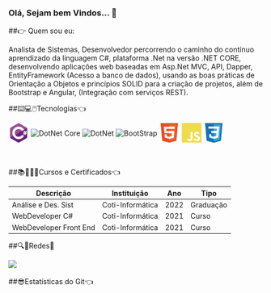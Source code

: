 ### Olá, Sejam bem Vindos...  👋


##👉 Quem sou eu:
<div>
  <p>
    Analista de Sistemas, Desenvolvedor 
    percorrendo o caminho do contínuo aprendizado da linguagem C#, 
    plataforma .Net na versão .NET CORE,
    desenvolvendo aplicações web baseadas em
    Asp.Net MVC, API, Dapper,
    EntityFramework (Acesso a banco de dados),
    usando as boas práticas de Orientação a
    Objetos e princípios SOLID para a criação de
    projetos, além de Bootstrap e Angular,
    (Integração com serviços REST).
  </p>
</div>

##⌨️💻🖱️Tecnologias👈

<div style="display: inline_block">
<img align="center" alt="Csharp" heigth="30" width="40" src="https://raw.githubusercontent.com/devicons/devicon/master/icons/csharp/csharp-original.svg">
<img align="center" alt="DotNet Core" heigth="30" width="40" src="https://cdn.jsdelivr.net/gh/devicons/devicon/icons/dotnetcore/dotnetcore-original.svg"/>
<img align="center" alt="DotNet" heigth="30" width="40" src="https://cdn.jsdelivr.net/gh/devicons/devicon/icons/dot-net/dot-net-original-wordmark.svg"/>
<img align="center" alt="BootStrap" heigth="30" width="40" src="https://cdn.jsdelivr.net/gh/devicons/devicon/icons/bootstrap/bootstrap-plain-wordmark.svg"/>
<img align="center" alt="HTML" heigth="30" width="40" src="https://raw.githubusercontent.com/devicons/devicon/master/icons/html5/html5-original.svg">
<img align="center" alt="JavaScript" heigth="30" width="40" src="https://raw.githubusercontent.com/devicons/devicon/master/icons/javascript/javascript-plain.svg">
<img align="center" alt="CSS" heigth="30" width="40" src="https://raw.githubusercontent.com/devicons/devicon/master/icons/css3/css3-original.svg">
</div>
<br>
<br>

##📚👨‍🎓📝Cursos e Certificados👈

Descrição        |    Instituição    |    Ano  |   Tipo
---------------- |  --------------   | ------- | ---------
Análise e Des. Sist     | Coti-Informática  |   2022  |  Graduação
WebDeveloper C#         | Coti-Informática  |   2021  |   Curso 
WebDeveloper Front End  | Coti-Informática  |   2021  |   Curso


##🔍👀Redes🎯
<div>
  <a href="https://www.linkedin.com/in/ssergiosantoss/" target="_blank"><img src="https://img.shields.io/badge/-LinkedIn-%230077B5?style=for-the-badge&logo=linkedin&logoColor=white" target="_blank"></a>
</div>

##😎Estatísticas do Git👈

<div align="center">
  <a


